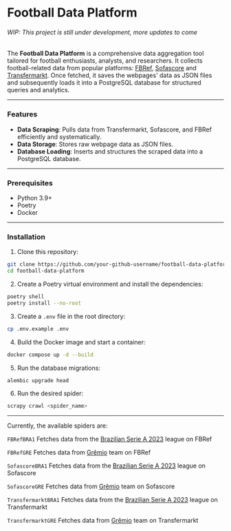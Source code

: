 # Football Data Platform 
###### _WIP: This project is still under development, more updates to come_

The **Football Data Platform** is a comprehensive data aggregation tool tailored for football enthusiasts, analysts, 
and researchers. It collects football-related data from popular platforms: 
[FBRef](https://fbref.com/), 
[Sofascore](sofascore.com) and 
[Transfermarkt](https://www.transfermarkt.com/). 
Once fetched, it saves the webpages' data as JSON files and subsequently loads it into a PostgreSQL database for 
structured queries and analytics.

---

### Features

- **Data Scraping**: Pulls data from Transfermarkt, Sofascore, and FBRef efficiently and systematically.
- **Data Storage**: Stores raw webpage data as JSON files.
- **Database Loading**: Inserts and structures the scraped data into a PostgreSQL database.

---

### Prerequisites

- Python 3.9+
- Poetry
- Docker

---

### Installation

1. Clone this repository:
```bash
git clone https://github.com/your-github-username/football-data-platform.git
cd football-data-platform
```

2. Create a Poetry virtual environment and install the dependencies:
```bash
poetry shell
poetry install --no-root
```

3. Create a `.env` file in the root directory:
```bash
cp .env.example .env
```

4. Build the Docker image and start a container:
```bash
docker compose up -d --build
```

5. Run the database migrations:
```bash
alembic upgrade head
```

6. Run the desired spider:
```bash
scrapy crawl <spider_name>
```

---

Currently, the available spiders are:

`FBRefBRA1` 
Fetches data from the 
[Brazilian Serie A 2023](https://fbref.com/en/comps/24/Serie-A-Stats) 
league on FBRef

`FBRefGRE` 
Fetches data from 
[Grêmio](https://fbref.com/en/squads/d5ae3703/Gremio-Stats) 
team on FBRef

`SofascoreBRA1` 
Fetches data from the 
[Brazilian Serie A 2023](https://www.sofascore.com/tournament/football/brazil/brasileiro-serie-a/325#48982) 
league on Sofascore

`SofascoreGRE` 
Fetches data from 
[Grêmio](https://www.sofascore.com/team/football/gremio/5926) 
team on Sofascore

`TransfermarktBRA1` 
Fetches data from the 
[Brazilian Serie A 2023](https://www.transfermarkt.com/campeonato-brasileiro-serie-a/startseite/wettbewerb/BRA1) 
league on Transfermarkt

`TransfermarktGRE` 
Fetches data from 
[Grêmio](https://www.transfermarkt.com/gremio-porto-alegre/startseite/verein/210) 
team on Transfermarkt

